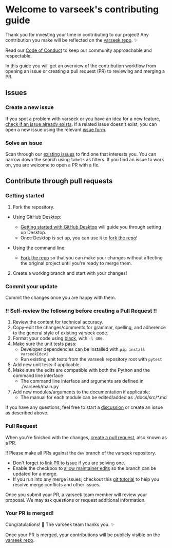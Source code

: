# Welcome to varseek's contributing guide <!-- omit in toc -->

Thank you for investing your time in contributing to our project! Any contribution you make will be reflected on the [varseek repo](https://github.com/pachterlab/varseek). ✨

Read our [Code of Conduct](./code_of_conduct.md) to keep our community approachable and respectable.

In this guide you will get an overview of the contribution workflow from opening an issue or creating a pull request (PR) to reviewing and merging a PR.

## Issues

### Create a new issue

If you spot a problem with varseek or you have an idea for a new feature, [check if an issue already exists](https://github.com/pachterlab/varseek/issues). If a related issue doesn't exist, you can open a new issue using the relevant [issue form](https://github.com/pachterlab/varseek/issues/new/choose).

### Solve an issue

Scan through our [existing issues](https://github.com/pachterlab/varseek/issues) to find one that interests you. You can narrow down the search using `labels` as filters. If you find an issue to work on, you are welcome to open a PR with a fix.

## Contribute through pull requests

### Getting started

1. Fork the repository.
- Using GitHub Desktop:
  - [Getting started with GitHub Desktop](https://docs.github.com/en/desktop/installing-and-configuring-github-desktop/getting-started-with-github-desktop) will guide you through setting up Desktop.
  - Once Desktop is set up, you can use it to [fork the repo](https://docs.github.com/en/desktop/contributing-and-collaborating-using-github-desktop/cloning-and-forking-repositories-from-github-desktop)!

- Using the command line:
  - [Fork the repo](https://docs.github.com/en/github/getting-started-with-github/fork-a-repo#fork-an-example-repository) so that you can make your changes without affecting the original project until you're ready to merge them.

2. Create a working branch and start with your changes!

### Commit your update

Commit the changes once you are happy with them.

### ‼️ Self-review the following before creating a Pull Request ‼️

1. Review the content for technical accuracy.
2. Copy-edit the changes/comments for grammar, spelling, and adherence to the general style of existing varseek code.
3. Format your code using [black](https://black.readthedocs.io/en/stable/getting_started.html), with `-l 400`.
4. Make sure the unit tests pass:
    - Developer dependencies can be installed with `pip install varseek[dev]`
    - Run existing unit tests from the varseek repository root with `pytest`
5. Add new unit tests if applicable.
6. Make sure the edits are compatible with both the Python and the command line interface
    - The command line interface and arguments are defined in ./varseek/main.py
7. Add new modules/arguments to the documentation if applicable:
    - The manual for each module can be edited/added as ./docs/src/*.md

If you have any questions, feel free to start a [discussion](https://github.com/pachterlab/varseek/discussions) or create an issue as described above.

### Pull Request

When you're finished with the changes, [create a pull request](https://docs.github.com/en/pull-requests/collaborating-with-pull-requests/proposing-changes-to-your-work-with-pull-requests/creating-a-pull-request), also known as a PR.

‼️ Please make all PRs against the `dev` branch of the varseek repository. 

- Don't forget to [link PR to issue](https://docs.github.com/en/issues/tracking-your-work-with-issues/linking-a-pull-request-to-an-issue) if you are solving one.
- Enable the checkbox to [allow maintainer edits](https://docs.github.com/en/github/collaborating-with-issues-and-pull-requests/allowing-changes-to-a-pull-request-branch-created-from-a-fork) so the branch can be updated for a merge.
- If you run into any merge issues, checkout this [git tutorial](https://github.com/skills/resolve-merge-conflicts) to help you resolve merge conflicts and other issues.

Once you submit your PR, a varseek team member will review your proposal. We may ask questions or request additional information.

### Your PR is merged!

Congratulations! 🎉	 The varseek team thanks you. ✨

Once your PR is merged, your contributions will be publicly visible on the [varseek repo](https://github.com/pachterlab/varseek).
